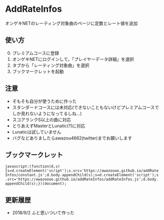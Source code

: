 # AddRateInfos
オンゲキNETのレーティング対象曲のページに定数とレート値を追加

## 使い方
  0. プレミアムコースに登録
  1. オンゲキNETにログインして，「プレイヤーデータ詳細」を選択
  2. タブから「レーティング対象曲」を選択
  3. ブックマークレットを起動

## 注意
  * そもそも自分が使うために作った
  * スタンダードコースには未対応(できないこともないけどプレミアムコースでしか見れないようになってるしね...)
  * スコアランクS以上の曲に対応
  * とりあえずMasterとLunatic(?)に対応
  * Lunaticは試していません
  * バグなどありましたらawazou4662(twitter)までお願いします

## ブックマークレット
```javascript:(function(d,s){s=d.createElement('script');s.src='https://awazoooo.github.io/addRateInfos/constant.js';d.body.appendChild(s);s=d.createElement('script');s.src='https://awazoooo.github.io/addRateInfos/addRateInfos.js';d.body.appendChild(s);})(document);```


## 更新履歴
  * 2018/9/2 ふと思いついて作った
